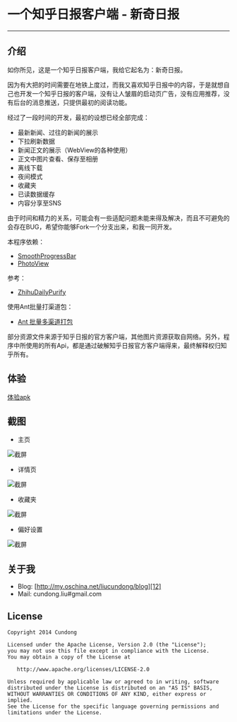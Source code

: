 # 一个知乎日报客户端 - 新奇日报

------

## 介绍

如你所见，这是一个知乎日报客户端，我给它起名为：新奇日报。

因为有大把的时间需要在地铁上度过，而我又喜欢知乎日报中的内容，于是就想自己也开发一个知乎日报的客户端，没有让人皱眉的启动页广告，没有应用推荐，没有后台的消息推送，只提供最初的阅读功能。

经过了一段时间的开发，最初的设想已经全部完成：

* 最新新闻、过往的新闻的展示
* 下拉刷新数据
* 新闻正文的展示（WebView的各种使用）
* 正文中图片查看、保存至相册
* 离线下载
* 夜间模式
* 收藏夹
* 已读数据缓存
* 内容分享至SNS

由于时间和精力的关系，可能会有一些适配问题未能来得及解决，而且不可避免的会存在BUG，希望你能够Fork一个分支出来，和我一同开发。

本程序依赖：

* [SmoothProgressBar][2]
* [PhotoView][5]

参考：
* [ZhihuDailyPurify][6]

使用Ant批量打渠道包：
* [Ant 批量多渠道打包][7]

部分资源文件来源于知乎日报的官方客户端，其他图片资源获取自网络。另外，程序中所使用的所有Api，都是通过破解知乎日报官方客户端得来，最终解释权归知乎所有。

## 体验

[体验apk][13]

## 截图

* 主页

![截屏][8]

* 详情页

![截屏][9]

* 收藏夹

![截屏][10]

* 偏好设置

![截屏][11]

## 关于我

* Blog: [http://my.oschina.net/liucundong/blog][12]
* Mail: cundong.liu#gmail.com

## License

    Copyright 2014 Cundong

    Licensed under the Apache License, Version 2.0 (the "License");
    you may not use this file except in compliance with the License.
    You may obtain a copy of the License at

       http://www.apache.org/licenses/LICENSE-2.0

    Unless required by applicable law or agreed to in writing, software
    distributed under the License is distributed on an "AS IS" BASIS,
    WITHOUT WARRANTIES OR CONDITIONS OF ANY KIND, either express or implied.
    See the License for the specific language governing permissions and
    limitations under the License.


  [1]: https://github.com/keyboardsurfer/Crouton
  [2]: https://github.com/castorflex/SmoothProgressBar
  [3]: https://github.com/JakeWharton/ActionBarSherlock
  [4]: https://github.com/chrisbanes/ActionBar-PullToRefresh
  [5]: https://github.com/chrisbanes/PhotoView
  [6]: https://github.com/izzyleung/ZhihuDailyPurify
  [7]: https://github.com/cundong/blog/blob/master/Android%20Ant%20%E6%89%B9%E9%87%8F%E5%A4%9A%E6%B8%A0%E9%81%93%E6%89%93%E5%8C%85%E5%AE%9E%E4%BE%8B.md
  [8]: https://raw.githubusercontent.com/cundong/ZhihuPaper/master/screenshot/one.png
  [9]: https://raw.githubusercontent.com/cundong/ZhihuPaper/master/screenshot/two.png
  [10]: https://raw.githubusercontent.com/cundong/ZhihuPaper/master/screenshot/three.png
  [11]: https://raw.githubusercontent.com/cundong/ZhihuPaper/master/screenshot/four.png
  [12]: http://my.oschina.net/liucundong/blog
  [13]: https://github.com/cundong/ZhihuPaper/blob/master/apk/ZhihuPaper.apk
